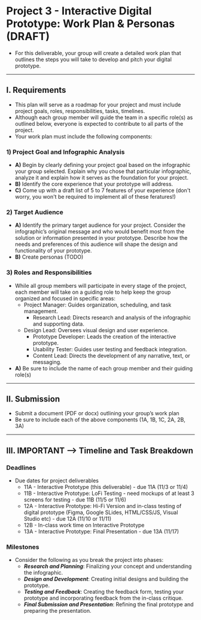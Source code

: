 # Project 3 - Interactive Digital Prototype: Work Plan & Personas (DRAFT)

- For this deliverable, your group will create a detailed work plan that outlines the steps you will take to develop and pitch your digital prototype.

---

## I. Requirements
- This plan will serve as a roadmap for your project and must include project goals, roles, responsibilities, tasks, timelines. 
- Although each group member will guide the team in a specific role(s) as outlined below, everyone is expected to contribute to all parts of the project.
- Your work plan must include the following components:

### 1) Project Goal and Infographic Analysis
- **A)** Begin by clearly defining your project goal based on the infographic your group selected. Explain why you chose that particular infographic, analyze it and explain how it serves as the foundation for your project.
- **B)** Identify the core experience that your prototype will address.
- **C)** Come up with a draft list of 5 to 7 features of your experience (don't worry, you won't be required to implement all of these feratures!)

### 2) Target Audience
- **A)** Identify the primary target audience for your project. Consider the infographic’s original message and who would benefit most from the solution or information presented in your prototype. Describe how the needs and preferences of this audience will shape the design and functionality of your prototype.
- **B)** Create personas (TODO)

### 3) Roles and Responsibilities
- While all group members will participate in every stage of the project, each member will take on a guiding role to help keep the group organized and focused in specific areas:
  - Project Manager: Guides organization, scheduling, and task management.
	- Research Lead: Directs research and analysis of the infographic and supporting data.
  - Design Lead: Oversees visual design and user experience.
	- Prototype Developer: Leads the creation of the interactive prototype.
	- Usability Tester: Guides user testing and feedback integration.
	- Content Lead: Directs the development of any narrative, text, or messaging.
- **A)** Be sure to include the name of each group member and their guiding role(s)

---

## II. Submission
- Submit a document (PDF or docx) outlining your group’s work plan
- Be sure to include each of the above components (1A, 1B, 1C, 2A, 2B, 3A)

---

## III. IMPORTANT --> Timeline and Task Breakdown

### Deadlines
- Due dates for project deliverables
  - 11A - Interactive Prototype (this deliverable) - due 11A (11/3 or 11/4)
  - 11B - Interactive Prototype: LoFi Testing - need mockups of at least 3 screens for testing - due 11B (11/5 or 11/6)
  - 12A - Interactive Prototype:  Hi-Fi Version and in-class testing of digital prototype (Figma, Google SLides, HTML/CSS/JS, Visual Studio etc)  - due 12A (11/10 or 11/11)
  - 12B - In-class work time on Interactive Prototype
  - 13A - Interactive Prototype: Final Presentation - due 13A (11/17)
 
### Milestones
- Consider the following as you break the project into phases:
  - ***Research and Planning***: Finalizing your concept and understanding the infographic.
  - ***Design and Development***: Creating initial designs and building the prototype.
  - ***Testing and Feedback***: Creating the feedback form, testing your prototype and incorporating feedback from the in-class critique.
  - ***Final Submission and Presentation***: Refining the final prototype and preparing the presentation.


